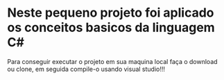 <h1>Neste pequeno projeto foi aplicado os conceitos basicos da linguagem C#</h1>

<p>Para conseguir executar o projeto em sua maquina local faça o download ou clone, em seguida compile-o usando visual studio!!! </p>
